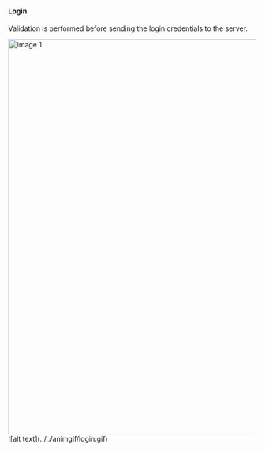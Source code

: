 #### Login

Validation is performed before sending the login credentials to the server.

<img src="../../img2/frontend/login.png" alt="image 1" width="800" style="display: block; margin: 0;"/>
![alt text](../../animgif/login.gif)